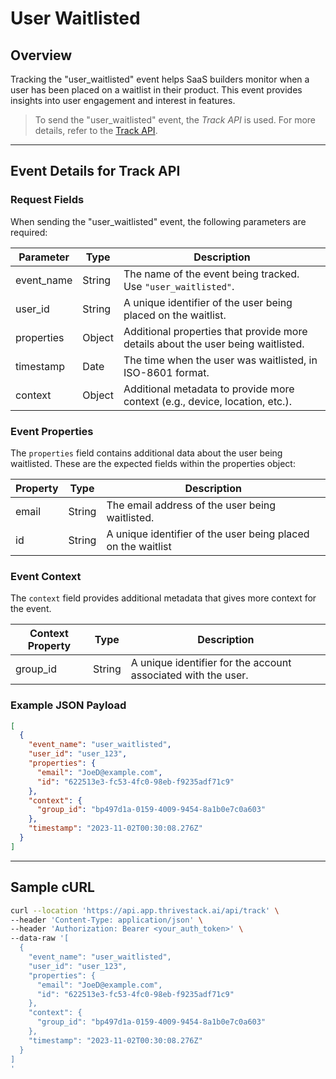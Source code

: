 # User Waitlisted

## Overview

Tracking the "user_waitlisted" event helps SaaS builders monitor when a user has been placed on a waitlist in their product. This event provides insights into user engagement and interest in features.

<!-- ![](/img/docs/events/user_waitlisted.png) -->

> To send the "user_waitlisted" event, the _Track API_ is used. For more details, refer to the [Track API](/getting-started/analyze/instrumentation/events/event-tracking).

<hr/>

## Event Details for Track API

### Request Fields

When sending the "user_waitlisted" event, the following parameters are required:

| Parameter   | Type   | Description                                                                                     |
|-------------|--------|-------------------------------------------------------------------------------------------------|
| event_name  | String | The name of the event being tracked. Use `"user_waitlisted"`.                                   |
| user_id     | String | A unique identifier of the user being placed on the waitlist.                                   |
| properties  | Object | Additional properties that provide more details about the user being waitlisted.                  |
| timestamp   | Date   | The time when the user was waitlisted, in ISO-8601 format.                                      |
| context     | Object | Additional metadata to provide more context (e.g., device, location, etc.).                     |

### Event Properties

The `properties` field contains additional data about the user being waitlisted. These are the expected fields within the properties object:

| Property          | Type   | Description                                                |
|-------------------|--------|------------------------------------------------------------|
| email             | String | The email address of the user being waitlisted.            |
| id                | String | A unique identifier of the user being placed on the waitlist               |

### Event Context

The `context` field provides additional metadata that gives more context for the event.

| Context Property   | Type   | Description                                                               |
|--------------------|--------|---------------------------------------------------------------------------|
| group_id           | String | A unique identifier for the account associated with the user.             |

### Example JSON Payload
```json
[
  {
    "event_name": "user_waitlisted",
    "user_id": "user_123",
    "properties": {
      "email": "JoeD@example.com",
      "id": "622513e3-fc53-4fc0-98eb-f9235adf71c9"
    },
    "context": {
      "group_id": "bp497d1a-0159-4009-9454-8a1b0e7c0a603"
    },
    "timestamp": "2023-11-02T00:30:08.276Z"
  }
]
```
<hr/>

##  Sample cURL

```bash
curl --location 'https://api.app.thrivestack.ai/api/track' \
--header 'Content-Type: application/json' \
--header 'Authorization: Bearer <your_auth_token>' \
--data-raw '[
  {
    "event_name": "user_waitlisted",
    "user_id": "user_123",
    "properties": {
      "email": "JoeD@example.com",
      "id": "622513e3-fc53-4fc0-98eb-f9235adf71c9"
    },
    "context": {
      "group_id": "bp497d1a-0159-4009-9454-8a1b0e7c0a603"
    },
    "timestamp": "2023-11-02T00:30:08.276Z"
  }
]
'
```
